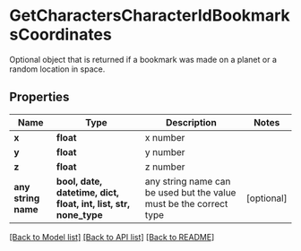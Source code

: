 # GetCharactersCharacterIdBookmarksCoordinates

Optional object that is returned if a bookmark was made on a planet or a random location in space.

## Properties
Name | Type | Description | Notes
------------ | ------------- | ------------- | -------------
**x** | **float** | x number | 
**y** | **float** | y number | 
**z** | **float** | z number | 
**any string name** | **bool, date, datetime, dict, float, int, list, str, none_type** | any string name can be used but the value must be the correct type | [optional]

[[Back to Model list]](../README.md#documentation-for-models) [[Back to API list]](../README.md#documentation-for-api-endpoints) [[Back to README]](../README.md)


